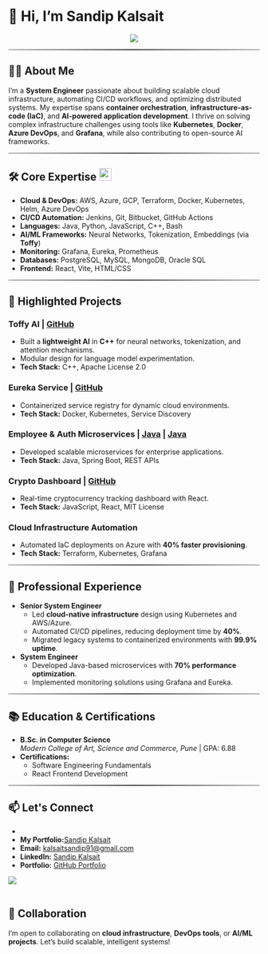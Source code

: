 # 👋 Hi, I’m Sandip Kalsait

<p align="center">
  <a href="#"><img src="https://readme-typing-svg.herokuapp.com?font=Time+New+Roman&color=cyan&size=25&center=true&vCenter=true&width=600&height=100&lines=Welcome+To+My+GitHub+Profile..&hearts;++;Cloud+Infrastructure+Architect,;DevOps+Automation+Specialist,;Containerization+Expert,;AI/ML+Enthusiast,;Open-Source+Contributor+<3"></a>
</p>

<hr style="border: none; height: 2px; background: linear-gradient(to right, #aaa, #333, #aaa);" />


## 👨‍💻 About Me
I’m a **System Engineer** passionate about building scalable cloud infrastructure, automating CI/CD workflows, and optimizing distributed systems. My expertise spans **container orchestration**, **infrastructure-as-code (IaC)**, and **AI-powered application development**. I thrive on solving complex infrastructure challenges using tools like **Kubernetes**, **Docker**, **Azure DevOps**, and **Grafana**, while also contributing to open-source AI frameworks.

<hr style="border: none; height: 2px; background: linear-gradient(to right, #aaa, #333, #aaa);" />

## 🛠 Core Expertise  <img src="https://media2.giphy.com/media/QssGEmpkyEOhBCb7e1/giphy.gif?cid=ecf05e47a0n3gi1bfqntqmob8g9aid1oyj2wr3ds3mg700bl&rid=giphy.gif" width ="25">
- **Cloud & DevOps:** AWS, Azure, GCP, Terraform, Docker, Kubernetes, Helm, Azure DevOps
- **CI/CD Automation:** Jenkins, Git, Bitbucket, GitHub Actions
- **Languages:** Java, Python, JavaScript, C++, Bash
- **AI/ML Frameworks:** Neural Networks, Tokenization, Embeddings (via **Toffy**)
- **Monitoring:** Grafana, Eureka, Prometheus
- **Databases:** PostgreSQL, MySQL, MongoDB, Oracle SQL
- **Frontend:** React, Vite, HTML/CSS

<hr style="border: none; height: 2px; background: linear-gradient(to right, #aaa, #333, #aaa);" />

## 🚀 Highlighted Projects

### **Toffy AI** | [GitHub](https://github.com/sandipkalsait/toffy-console)
- Built a **lightweight AI** in **C++** for neural networks, tokenization, and attention mechanisms.
- Modular design for language model experimentation.
- **Tech Stack:** C++, Apache License 2.0

### **Eureka Service** | [GitHub](https://github.com/sandipkalsait/eureka-service)
- Containerized service registry for dynamic cloud environments.
- **Tech Stack:** Docker, Kubernetes, Service Discovery

### **Employee & Auth Microservices** | [Java](https://github.com/sandipkalsait/employee-service) | [Java](https://github.com/sandipkalsait/auth-service-lite)
- Developed scalable microservices for enterprise applications.
- **Tech Stack:** Java, Spring Boot, REST APIs

### **Crypto Dashboard** | [GitHub](https://github.com/sandipkalsait/crypto-dashboard)
- Real-time cryptocurrency tracking dashboard with React.
- **Tech Stack:** JavaScript, React, MIT License

### **Cloud Infrastructure Automation**
- Automated IaC deployments on Azure with **40% faster provisioning**.
- **Tech Stack:** Terraform, Kubernetes, Grafana

<hr style="border: none; height: 2px; background: linear-gradient(to right, #aaa, #333, #aaa);" />

## 💼 Professional Experience
- **Senior System Engineer**  
  - Led **cloud-native infrastructure** design using Kubernetes and AWS/Azure.
  - Automated CI/CD pipelines, reducing deployment time by **40%**.
  - Migrated legacy systems to containerized environments with **99.9% uptime**.
- **System Engineer**  
  - Developed Java-based microservices with **70% performance optimization**.
  - Implemented monitoring solutions using Grafana and Eureka.

<hr style="border: none; height: 2px; background: linear-gradient(to right, #aaa, #333, #aaa);" />

## 📚 Education & Certifications
- **B.Sc. in Computer Science**  
  *Modern College of Art, Science and Commerce, Pune* | GPA: 6.88  
- **Certifications:**  
  - Software Engineering Fundamentals
  - React Frontend Development

<hr style="border: none; height: 2px; background: linear-gradient(to right, #aaa, #333, #aaa);" />

## 📫 Let's Connect
-
- **My Portfolio:**[Sandip Kalsait](https://sandipkalsait.github.io/sandipkalsait) 
- **Email:** [kalsaitsandip91@gmail.com](mailto:kalsaitsandip91@gmail.com)  
- **LinkedIn:** [Sandip Kalsait](https://www.linkedin.com/in/sandipkalsait)  
- **Portfolio:** [GitHub Portfolio](https://github.com/sandipkalsait)

<img src="https://user-images.githubusercontent.com/73097560/115834477-dbab4500-a447-11eb-908a-139a6edaec5c.gif"><br><br>

## 🌟 Collaboration
I’m open to collaborating on **cloud infrastructure**, **DevOps tools**, or **AI/ML projects**. Let’s build scalable, intelligent systems!  
